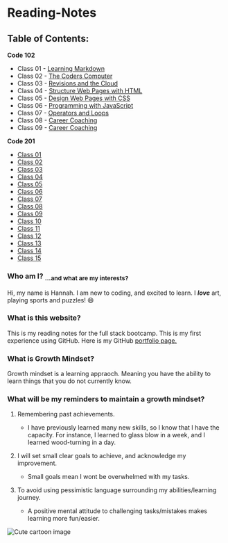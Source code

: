 # Reading-Notes


## **Table of Contents:**

**Code 102**

- Class 01 - [Learning Markdown](code-102/class01.md)
- Class 02 - [The Coders Computer](code-102/class02.md)
- Class 03 - [Revisions and the Cloud](code-102/class03.md)
- Class 04 - [Structure Web Pages with HTML](code-102/class04.md)
- Class 05 - [Design Web Pages with CSS](code-102/class05.md)
- Class 06 - [Programming with JavaScript](code-102/class06.md)
- Class 07 - [Operators and Loops](code-102/class07.md)
- Class 08 - [Career Coaching](code-102/class08.md)
- Class 09 - [Career Coaching](code-102/class09.md)


**Code 201**

- [Class 01](code-201/class01.md)
- [Class 02](code-201/class02.md)
- [Class 03](code-201/class03.md)
- [Class 04](code-201/class04.md)
- [Class 05](code-201/class05.md)
- [Class 06](code-201/class06.md)
- [Class 07](code-201/class07.md)
- [Class 08](code-201/class08.md)
- [Class 09](code-201/class09.md)
- [Class 10](code-201/class10.md)
- [Class 11](code-201/class11.md)
- [Class 12](code-201/class12.md)
- [Class 13](code-201/class13.md)
- [Class 14](code-201/class14.md)
- [Class 15](code-201/class15.md)





### **Who am I**? <sub> ...and what are my interests? </sub>
Hi, my name is Hannah. I am new to coding, and excited to learn. 
I ***love*** art, playing sports and puzzles! 😄

### **What is this website**?
This is my reading notes for the full stack bootcamp. This is my first experience using GitHub. Here is my GitHub [portfolio page.](https://github.com/Han1620)

### **What is Growth Mindset**?
Growth mindset is a learning appraoch. Meaning you have the ability to learn things that you do not currently know.

### What will be my reminders to maintain a growth mindset?

1. Remembering past achievements.
   - I have previously learned many new skills, so I know that I have the capacity. For instance, I learned to glass blow in a week, and I learned wood-turning in a day. 

2. I will set small clear goals to achieve, and acknowledge my improvement.
   - Small goals mean I wont be overwhelmed with my tasks.

3. To avoid using pessimistic language surrounding my abilities/learning journey.
   - A positive mental attitude to challenging tasks/mistakes makes learning more fun/easier.

![Cute cartoon image](https://static.skillshare.com/cdn-cgi/image/quality=85,width=1242,height=839,format=auto/uploads/project/338202/cover_1242_55d49798bd26c3f9aec1470a87907d3e.jpg)
